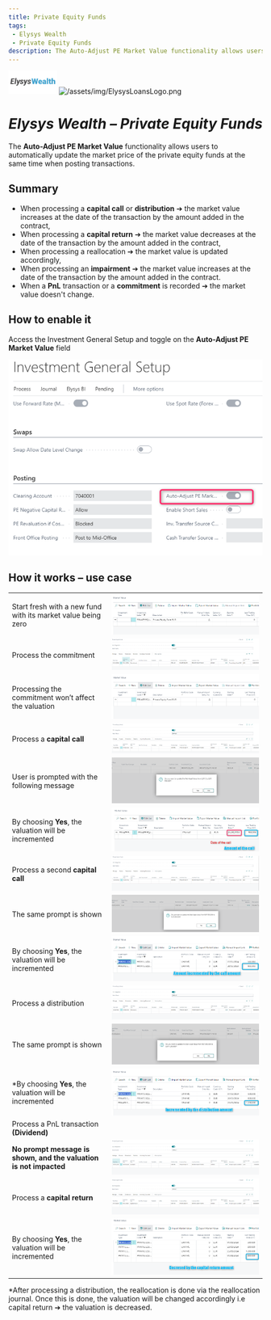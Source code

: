 ```yaml
---
title: Private Equity Funds
tags: 
 - Elysys Wealth
 - Private Equity Funds
description: The Auto-Adjust PE Market Value functionality allows users to automatically update the market price of the private equity funds at the same time when posting transactions.
---
```

![/assets/img/ElysysLoansLogo.png](../../assets/img/ElysysWealthLogo.png) ![/assets/img/ElysysLoansLogo.png](../../assets/img/ElysysLoansLogo.png)

# ***Elysys Wealth – Private Equity Funds***

The **Auto-Adjust PE Market Value** functionality allows users to automatically update the market price of the private equity funds at the same time when posting transactions.

## **Summary**
-	When processing a **capital call** or **distribution** ➔ the market value increases at the date of the transaction by the amount added in the contract,
-	When processing a **capital return** ➔ the market value decreases at the date of the transaction by the amount added in the contract,
-	When processing a reallocation ➔ the market value is updated accordingly,
-	When processing an **impairment** ➔ the market value increases at the date of the transaction by the amount added in the contract.
-	When a **PnL** transaction or a **commitment** is recorded ➔ the market value doesn't change.

## **How to enable it**
Access the Investment General Setup and toggle on the **Auto-Adjust PE Market Value** field

![/assets/img/PrivateEquityFunds/image001.png](../../assets/img/PrivateEquityFunds/image001.png)


## **How it works – use case**

| | |
| ---        |           --- |
| Start fresh with a new fund with its market value being zero | ![/assets/img/PrivateEquityFunds/image003.png](../../assets/img/PrivateEquityFunds/image003.png) |
| Process the commitment | ![/assets/img/PrivateEquityFunds/image005.png](../../assets/img/PrivateEquityFunds/image005.png)|
| Processing the commitment won’t affect the valuation | ![/assets/img/PrivateEquityFunds/image007.png](../../assets/img/PrivateEquityFunds/image007.png)|
| Process a **capital call** | ![/assets/img/PrivateEquityFunds/image009.png](../../assets/img/PrivateEquityFunds/image009.png)|
| User is prompted with the following message | ![/assets/img/PrivateEquityFunds/image011.png](../../assets/img/PrivateEquityFunds/image011.png) |
| By choosing **Yes**, the valuation will be incremented | ![/assets/img/PrivateEquityFunds/image013.png](../../assets/img/PrivateEquityFunds/image013.png) |
| Process a second **capital call** | ![/assets/img/PrivateEquityFunds/image015.png](../../assets/img/PrivateEquityFunds/image015.png) |
| The same prompt is shown | ![/assets/img/PrivateEquityFunds/image017.png](../../assets/img/PrivateEquityFunds/image017.png) |
| By choosing **Yes**, the valuation will be incremented | ![/assets/img/PrivateEquityFunds/image019.png](../../assets/img/PrivateEquityFunds/image019.png) |
| Process a distribution | ![/assets/img/PrivateEquityFunds/image021.png](../../assets/img/PrivateEquityFunds/image021.png) |
| The same prompt is shown | ![/assets/img/PrivateEquityFunds/image023.png](../../assets/img/PrivateEquityFunds/image023.png) |
| *By choosing **Yes**, the valuation will be incremented | ![/assets/img/PrivateEquityFunds/image025.png](../../assets/img/PrivateEquityFunds/image025.png) |
| Process a PnL transaction **(Dividend)**
**No prompt message is shown, and the valuation is not impacted** | ![/assets/img/PrivateEquityFunds/image027.png](../../assets/img/PrivateEquityFunds/image027.png) |
| Process a **capital return** | ![/assets/img/PrivateEquityFunds/image029.png](../../assets/img/PrivateEquityFunds/image029.png) |
| By choosing **Yes**, the valuation will be incremented | ![/assets/img/PrivateEquityFunds/image031.png](../../assets/img/PrivateEquityFunds/image031.png) |

*After processing a distribution, the reallocation is done via the reallocation journal. Once this is done, the valuation will be changed accordingly i.e capital return ➔ the valuation is decreased.